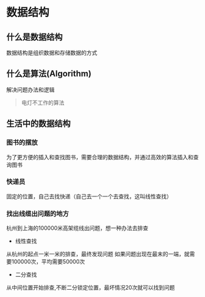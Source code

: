 # 数据结构

## 什么是数据结构

数据结构是组织数据和存储数据的方式

## 什么是算法(Algorithm)

解决问题办法和逻辑

> 电灯不工作的算法

## 生活中的数据结构

### 图书的摆放

为了更方便的插入和查找图书，需要合理的数据结构，并通过高效的算法插入和查询图书

### 快递员

固定的位置，自己去找快递（自己去一个一个去查找，这叫线性查找）

### 找出线缆出问题的地方

杭州到上海的100000米高架缆线出问题，想一种办法去排查

- 线性查找

从杭州的起点一米一米的排查，最终发现问题
如果问题出现在最末的一端，就需要100000次，平均需要50000次

- 二分查找

从中间位置开始排查,不断二分锁定位置，最坏情况20次就可以找到问题

## 